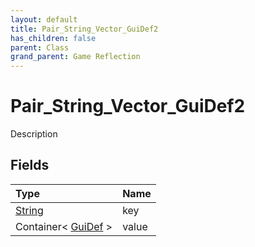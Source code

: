 ```yaml
---
layout: default
title: Pair_String_Vector_GuiDef2
has_children: false
parent: Class
grand_parent: Game Reflection
---
```

# Pair_String_Vector_GuiDef2
Description 

## Fields

| Type | Name |
|:----------|:--------------|
| [String](/riftbreaker-wiki/docs/game-reflection/components/string/) | key |
| Container< [GuiDef](/riftbreaker-wiki/docs/game-reflection/classes/gui_def/) > | value |

